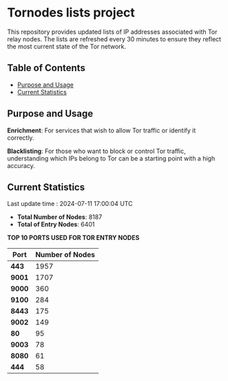# Tornodes lists project

This repository provides updated lists of IP addresses associated with Tor relay nodes. The lists are refreshed every 30 minutes to ensure they reflect the most current state of the Tor network.

## Table of Contents

- [Purpose and Usage](#purpose-and-usage)
- [Current Statistics](#current-statistics)


## Purpose and Usage

**Enrichment**: For services that wish to allow Tor traffic or identify it correctly.

**Blacklisting**: For those who want to block or control Tor traffic, understanding which IPs belong to Tor can be a starting point with a high accuracy.

## Current Statistics

Last update time : 2024-07-11 17:00:04 UTC

- **Total Number of Nodes**: 8187
- **Total of Entry Nodes**: 6401

**TOP 10 PORTS USED FOR TOR ENTRY NODES**

| **Port** | **Number of Nodes** |
|------|-----------------|
| **443**   | 1957  |
| **9001**   | 1707  |
| **9000**   | 360  |
| **9100**   | 284  |
| **8443**   | 175  |
| **9002**   | 149  |
| **80**   | 95  |
| **9003**   | 78  |
| **8080**   | 61  |
| **444**   | 58  |

